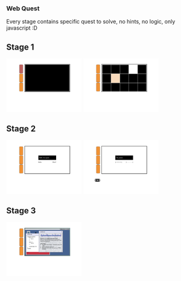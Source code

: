 ### Web Quest

Every stage contains specific quest to solve, no hints, no logic, only javascript :D

## Stage 1
<img src="demo/1-demo.png" width="200px">
<img src="demo/2-demo.png" width="200px">

## Stage 2
<img src="demo/3-demo.png" width="200px">
<img src="demo/4-demo.png" width="200px">

## Stage 3
<img src="demo/5-demo.png" width="200px">